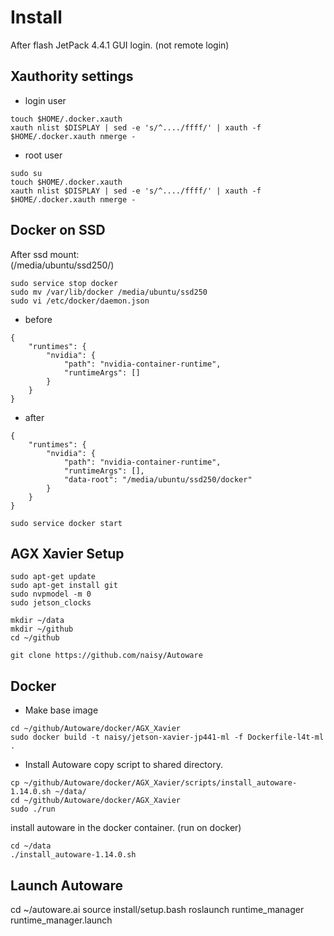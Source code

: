 # Install
After flash JetPack 4.4.1
GUI login. (not remote login)

## Xauthority settings
* login user
```
touch $HOME/.docker.xauth
xauth nlist $DISPLAY | sed -e 's/^..../ffff/' | xauth -f $HOME/.docker.xauth nmerge -
```
* root user
```
sudo su
touch $HOME/.docker.xauth
xauth nlist $DISPLAY | sed -e 's/^..../ffff/' | xauth -f $HOME/.docker.xauth nmerge -
```

## Docker on SSD
After ssd mount:  
(/media/ubuntu/ssd250/)  
```
sudo service stop docker
sudo mv /var/lib/docker /media/ubuntu/ssd250
sudo vi /etc/docker/daemon.json
```
* before
```
{
    "runtimes": {
        "nvidia": {
            "path": "nvidia-container-runtime",
            "runtimeArgs": []
        }
    }
}
```
* after
```
{
    "runtimes": {
        "nvidia": {
            "path": "nvidia-container-runtime",
            "runtimeArgs": [],
            "data-root": "/media/ubuntu/ssd250/docker"
        }
    }
}
```
```
sudo service docker start
```


## AGX Xavier Setup
```
sudo apt-get update
sudo apt-get install git
sudo nvpmodel -m 0
sudo jetson_clocks
```

```
mkdir ~/data
mkdir ~/github
cd ~/github

git clone https://github.com/naisy/Autoware
```

## Docker
* Make base image
```
cd ~/github/Autoware/docker/AGX_Xavier
sudo docker build -t naisy/jetson-xavier-jp441-ml -f Dockerfile-l4t-ml .
```

* Install Autoware
copy script to shared directory.
```
cp ~/github/Autoware/docker/AGX_Xavier/scripts/install_autoware-1.14.0.sh ~/data/
cd ~/github/Autoware/docker/AGX_Xavier
sudo ./run
```
install autoware in the docker container. (run on docker)
```
cd ~/data
./install_autoware-1.14.0.sh
```

## Launch Autoware
cd ~/autoware.ai
source install/setup.bash
roslaunch runtime_manager runtime_manager.launch

